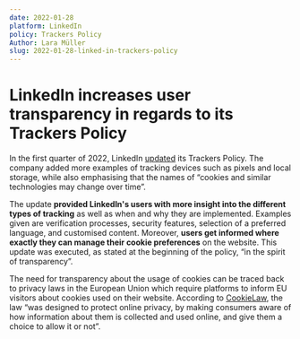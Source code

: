 ```yaml
---
date: 2022-01-28
platform: LinkedIn
policy: Trackers Policy
Author: Lara Müller
slug: 2022-01-28-linked-in-trackers-policy
---
```


# LinkedIn increases user transparency in regards to its Trackers Policy

In the first quarter of 2022, LinkedIn [updated](https://github.com/OpenTermsArchive/contrib-versions/commit/139f902b972bdd1856ce3f446efb26c1a0dfec33) its Trackers Policy. The company added more examples of tracking devices such as pixels and local storage, while also emphasising that the names of “cookies and similar technologies may change over time”. 

The update **provided LinkedIn's users with more insight into the different types of tracking** as well as when and why they are implemented. Examples given are verification processes, security features, selection of a preferred language, and customised content. Moreover, **users get informed where exactly they can manage their cookie preferences** on the website. This update was executed, as stated at the beginning of the policy, “in the spirit of transparency”.

The need for transparency about the usage of cookies can be traced back to privacy laws in the European Union which require platforms to inform EU visitors about cookies used on their website. According to [CookieLaw](https://www.cookielaw.org/the-cookie-law/), the law “was designed to protect online privacy, by making consumers aware of how information about them is collected and used online, and give them a choice to allow it or not”.
